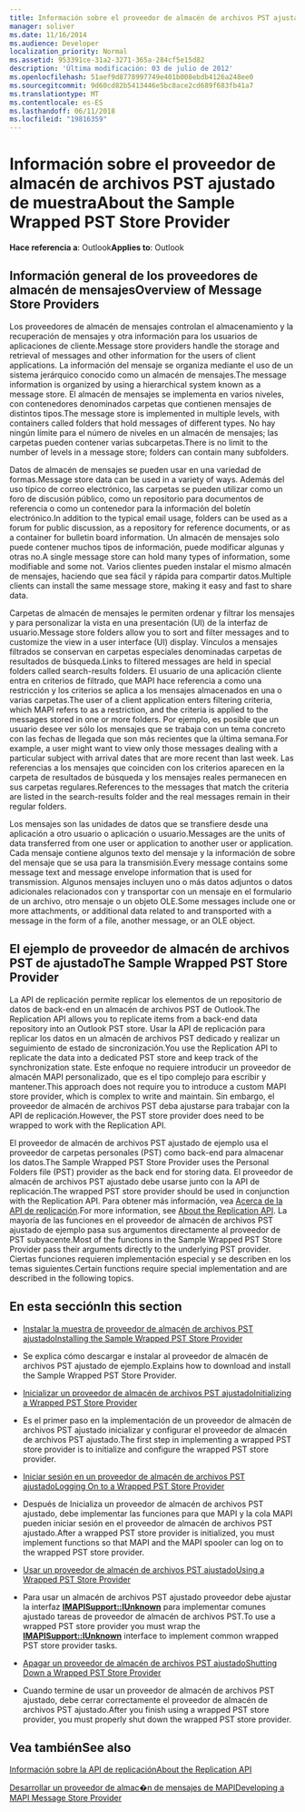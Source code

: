 ```yaml
---
title: Información sobre el proveedor de almacén de archivos PST ajustado de muestra
manager: soliver
ms.date: 11/16/2014
ms.audience: Developer
localization_priority: Normal
ms.assetid: 953391ce-31a2-3271-365a-284cf5e15d82
description: 'Última modificación: 03 de julio de 2012'
ms.openlocfilehash: 51aef9d8778997749e401b008ebdb4126a248ee0
ms.sourcegitcommit: 9d60cd82b5413446e5bc8ace2cd689f683fb41a7
ms.translationtype: MT
ms.contentlocale: es-ES
ms.lasthandoff: 06/11/2018
ms.locfileid: "19816359"
---
```

# <a name="about-the-sample-wrapped-pst-store-provider"></a><span data-ttu-id="49e22-103">Información sobre el proveedor de almacén de archivos PST ajustado de muestra</span><span class="sxs-lookup"><span data-stu-id="49e22-103">About the Sample Wrapped PST Store Provider</span></span>

 
  
<span data-ttu-id="49e22-104">**Hace referencia a**: Outlook</span><span class="sxs-lookup"><span data-stu-id="49e22-104">**Applies to**: Outlook</span></span> 
  
## <a name="overview-of-message-store-providers"></a><span data-ttu-id="49e22-105">Información general de los proveedores de almacén de mensajes</span><span class="sxs-lookup"><span data-stu-id="49e22-105">Overview of Message Store Providers</span></span>

<span data-ttu-id="49e22-106">Los proveedores de almacén de mensajes controlan el almacenamiento y la recuperación de mensajes y otra información para los usuarios de aplicaciones de cliente.</span><span class="sxs-lookup"><span data-stu-id="49e22-106">Message store providers handle the storage and retrieval of messages and other information for the users of client applications.</span></span> <span data-ttu-id="49e22-107">La información del mensaje se organiza mediante el uso de un sistema jerárquico conocido como un almacén de mensajes.</span><span class="sxs-lookup"><span data-stu-id="49e22-107">The message information is organized by using a hierarchical system known as a message store.</span></span> <span data-ttu-id="49e22-108">El almacén de mensajes se implementa en varios niveles, con contenedores denominados carpetas que contienen mensajes de distintos tipos.</span><span class="sxs-lookup"><span data-stu-id="49e22-108">The message store is implemented in multiple levels, with containers called folders that hold messages of different types.</span></span> <span data-ttu-id="49e22-109">No hay ningún límite para el número de niveles en un almacén de mensajes; las carpetas pueden contener varias subcarpetas.</span><span class="sxs-lookup"><span data-stu-id="49e22-109">There is no limit to the number of levels in a message store; folders can contain many subfolders.</span></span>
  
<span data-ttu-id="49e22-110">Datos de almacén de mensajes se pueden usar en una variedad de formas.</span><span class="sxs-lookup"><span data-stu-id="49e22-110">Message store data can be used in a variety of ways.</span></span> <span data-ttu-id="49e22-111">Además del uso típico de correo electrónico, las carpetas se pueden utilizar como un foro de discusión público, como un repositorio para documentos de referencia o como un contenedor para la información del boletín electrónico.</span><span class="sxs-lookup"><span data-stu-id="49e22-111">In addition to the typical email usage, folders can be used as a forum for public discussion, as a repository for reference documents, or as a container for bulletin board information.</span></span> <span data-ttu-id="49e22-112">Un almacén de mensajes solo puede contener muchos tipos de información, puede modificar algunas y otras no.</span><span class="sxs-lookup"><span data-stu-id="49e22-112">A single message store can hold many types of information, some modifiable and some not.</span></span> <span data-ttu-id="49e22-113">Varios clientes pueden instalar el mismo almacén de mensajes, haciendo que sea fácil y rápida para compartir datos.</span><span class="sxs-lookup"><span data-stu-id="49e22-113">Multiple clients can install the same message store, making it easy and fast to share data.</span></span>
  
<span data-ttu-id="49e22-114">Carpetas de almacén de mensajes le permiten ordenar y filtrar los mensajes y para personalizar la vista en una presentación (UI) de la interfaz de usuario.</span><span class="sxs-lookup"><span data-stu-id="49e22-114">Message store folders allow you to sort and filter messages and to customize the view in a user interface (UI) display.</span></span> <span data-ttu-id="49e22-115">Vínculos a mensajes filtrados se conservan en carpetas especiales denominadas carpetas de resultados de búsqueda.</span><span class="sxs-lookup"><span data-stu-id="49e22-115">Links to filtered messages are held in special folders called search-results folders.</span></span> <span data-ttu-id="49e22-116">El usuario de una aplicación cliente entra en criterios de filtrado, que MAPI hace referencia a como una restricción y los criterios se aplica a los mensajes almacenados en una o varias carpetas.</span><span class="sxs-lookup"><span data-stu-id="49e22-116">The user of a client application enters filtering criteria, which MAPI refers to as a restriction, and the criteria is applied to the messages stored in one or more folders.</span></span> <span data-ttu-id="49e22-117">Por ejemplo, es posible que un usuario desee ver sólo los mensajes que se trabaja con un tema concreto con las fechas de llegada que son más recientes que la última semana.</span><span class="sxs-lookup"><span data-stu-id="49e22-117">For example, a user might want to view only those messages dealing with a particular subject with arrival dates that are more recent than last week.</span></span> <span data-ttu-id="49e22-118">Las referencias a los mensajes que coinciden con los criterios aparecen en la carpeta de resultados de búsqueda y los mensajes reales permanecen en sus carpetas regulares.</span><span class="sxs-lookup"><span data-stu-id="49e22-118">References to the messages that match the criteria are listed in the search-results folder and the real messages remain in their regular folders.</span></span>
  
<span data-ttu-id="49e22-119">Los mensajes son las unidades de datos que se transfiere desde una aplicación a otro usuario o aplicación o usuario.</span><span class="sxs-lookup"><span data-stu-id="49e22-119">Messages are the units of data transferred from one user or application to another user or application.</span></span> <span data-ttu-id="49e22-120">Cada mensaje contiene algunos texto del mensaje y la información de sobre del mensaje que se usa para la transmisión.</span><span class="sxs-lookup"><span data-stu-id="49e22-120">Every message contains some message text and message envelope information that is used for transmission.</span></span> <span data-ttu-id="49e22-121">Algunos mensajes incluyen uno o más datos adjuntos o datos adicionales relacionados con y transportar con un mensaje en el formulario de un archivo, otro mensaje o un objeto OLE.</span><span class="sxs-lookup"><span data-stu-id="49e22-121">Some messages include one or more attachments, or additional data related to and transported with a message in the form of a file, another message, or an OLE object.</span></span>
  
## <a name="the-sample-wrapped-pst-store-provider"></a><span data-ttu-id="49e22-122">El ejemplo de proveedor de almacén de archivos PST de ajustado</span><span class="sxs-lookup"><span data-stu-id="49e22-122">The Sample Wrapped PST Store Provider</span></span>

<span data-ttu-id="49e22-123">La API de replicación permite replicar los elementos de un repositorio de datos de back-end en un almacén de archivos PST de Outlook.</span><span class="sxs-lookup"><span data-stu-id="49e22-123">The Replication API allows you to replicate items from a back-end data repository into an Outlook PST store.</span></span> <span data-ttu-id="49e22-124">Usar la API de replicación para replicar los datos en un almacén de archivos PST dedicado y realizar un seguimiento de estado de sincronización.</span><span class="sxs-lookup"><span data-stu-id="49e22-124">You use the Replication API to replicate the data into a dedicated PST store and keep track of the synchronization state.</span></span> <span data-ttu-id="49e22-125">Este enfoque no requiere introducir un proveedor de almacén MAPI personalizado, que es el tipo complejo para escribir y mantener.</span><span class="sxs-lookup"><span data-stu-id="49e22-125">This approach does not require you to introduce a custom MAPI store provider, which is complex to write and maintain.</span></span> <span data-ttu-id="49e22-126">Sin embargo, el proveedor de almacén de archivos PST deba ajustarse para trabajar con la API de replicación.</span><span class="sxs-lookup"><span data-stu-id="49e22-126">However, the PST store provider does need to be wrapped to work with the Replication API.</span></span>
  
<span data-ttu-id="49e22-127">El proveedor de almacén de archivos PST ajustado de ejemplo usa el proveedor de carpetas personales (PST) como back-end para almacenar los datos.</span><span class="sxs-lookup"><span data-stu-id="49e22-127">The Sample Wrapped PST Store Provider uses the Personal Folders file (PST) provider as the back end for storing data.</span></span> <span data-ttu-id="49e22-128">El proveedor de almacén de archivos PST ajustado debe usarse junto con la API de replicación.</span><span class="sxs-lookup"><span data-stu-id="49e22-128">The wrapped PST store provider should be used in conjunction with the Replication API.</span></span> <span data-ttu-id="49e22-129">Para obtener más información, vea [Acerca de la API de replicación](about-the-replication-api.md).</span><span class="sxs-lookup"><span data-stu-id="49e22-129">For more information, see [About the Replication API](about-the-replication-api.md).</span></span> <span data-ttu-id="49e22-130">La mayoría de las funciones en el proveedor de almacén de archivos PST ajustado de ejemplo pasa sus argumentos directamente al proveedor de PST subyacente.</span><span class="sxs-lookup"><span data-stu-id="49e22-130">Most of the functions in the Sample Wrapped PST Store Provider pass their arguments directly to the underlying PST provider.</span></span> <span data-ttu-id="49e22-131">Ciertas funciones requieren implementación especial y se describen en los temas siguientes.</span><span class="sxs-lookup"><span data-stu-id="49e22-131">Certain functions require special implementation and are described in the following topics.</span></span>
  
## <a name="in-this-section"></a><span data-ttu-id="49e22-132">En esta sección</span><span class="sxs-lookup"><span data-stu-id="49e22-132">In this section</span></span>

- [<span data-ttu-id="49e22-133">Instalar la muestra de proveedor de almacén de archivos PST ajustado</span><span class="sxs-lookup"><span data-stu-id="49e22-133">Installing the Sample Wrapped PST Store Provider</span></span>](installing-the-sample-wrapped-pst-store-provider.md)
    
- <span data-ttu-id="49e22-134">Se explica cómo descargar e instalar al proveedor de almacén de archivos PST ajustado de ejemplo.</span><span class="sxs-lookup"><span data-stu-id="49e22-134">Explains how to download and install the Sample Wrapped PST Store Provider.</span></span>
    
- [<span data-ttu-id="49e22-135">Inicializar un proveedor de almacén de archivos PST ajustado</span><span class="sxs-lookup"><span data-stu-id="49e22-135">Initializing a Wrapped PST Store Provider</span></span>](initializing-a-wrapped-pst-store-provider.md)
    
- <span data-ttu-id="49e22-136">Es el primer paso en la implementación de un proveedor de almacén de archivos PST ajustado inicializar y configurar el proveedor de almacén de archivos PST ajustado.</span><span class="sxs-lookup"><span data-stu-id="49e22-136">The first step in implementing a wrapped PST store provider is to initialize and configure the wrapped PST store provider.</span></span>
    
- [<span data-ttu-id="49e22-137">Iniciar sesión en un proveedor de almacén de archivos PST ajustado</span><span class="sxs-lookup"><span data-stu-id="49e22-137">Logging On to a Wrapped PST Store Provider</span></span>](logging-on-to-a-wrapped-pst-store-provider.md)
    
- <span data-ttu-id="49e22-138">Después de Inicializa un proveedor de almacén de archivos PST ajustado, debe implementar las funciones para que MAPI y la cola MAPI pueden iniciar sesión en el proveedor de almacén de archivos PST ajustado.</span><span class="sxs-lookup"><span data-stu-id="49e22-138">After a wrapped PST store provider is initialized, you must implement functions so that MAPI and the MAPI spooler can log on to the wrapped PST store provider.</span></span>
    
- [<span data-ttu-id="49e22-139">Usar un proveedor de almacén de archivos PST ajustado</span><span class="sxs-lookup"><span data-stu-id="49e22-139">Using a Wrapped PST Store Provider</span></span>](using-a-wrapped-pst-store-provider.md)
    
- <span data-ttu-id="49e22-140">Para usar un almacén de archivos PST ajustado proveedor debe ajustar la interfaz **[IMAPISupport::IUnknown](imapisupportiunknown.md)** para implementar comunes ajustado tareas de proveedor de almacén de archivos PST.</span><span class="sxs-lookup"><span data-stu-id="49e22-140">To use a wrapped PST store provider you must wrap the **[IMAPISupport::IUnknown](imapisupportiunknown.md)** interface to implement common wrapped PST store provider tasks.</span></span> 
    
- [<span data-ttu-id="49e22-141">Apagar un proveedor de almacén de archivos PST ajustado</span><span class="sxs-lookup"><span data-stu-id="49e22-141">Shutting Down a Wrapped PST Store Provider</span></span>](shutting-down-a-wrapped-pst-store-provider.md)
    
- <span data-ttu-id="49e22-142">Cuando termine de usar un proveedor de almacén de archivos PST ajustado, debe cerrar correctamente el proveedor de almacén de archivos PST ajustado.</span><span class="sxs-lookup"><span data-stu-id="49e22-142">After you finish using a wrapped PST store provider, you must properly shut down the wrapped PST store provider.</span></span>
    
## <a name="see-also"></a><span data-ttu-id="49e22-143">Vea también</span><span class="sxs-lookup"><span data-stu-id="49e22-143">See also</span></span>



[<span data-ttu-id="49e22-144">Información sobre la API de replicación</span><span class="sxs-lookup"><span data-stu-id="49e22-144">About the Replication API</span></span>](about-the-replication-api.md)
  
[<span data-ttu-id="49e22-145">Desarrollar un proveedor de almac�n de mensajes de MAPI</span><span class="sxs-lookup"><span data-stu-id="49e22-145">Developing a MAPI Message Store Provider</span></span>](developing-a-mapi-message-store-provider.md)

